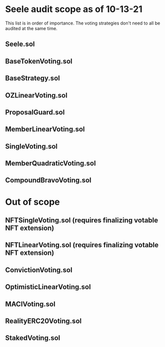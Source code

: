 # Seele audit scope as of 10-13-21

This list is in order of importance. The voting strategies don't need to all be audited at the same time.

## Seele.sol

## BaseTokenVoting.sol

## BaseStrategy.sol

## OZLinearVoting.sol

## ProposalGuard.sol

## MemberLinearVoting.sol

## SingleVoting.sol

## MemberQuadraticVoting.sol

## CompoundBravoVoting.sol

# Out of scope

## NFTSingleVoting.sol (requires finalizing votable NFT extension)

## NFTLinearVoting.sol (requires finalizing votable NFT extension)

## ConvictionVoting.sol

## OptimisticLinearVoting.sol

## MACIVoting.sol

## RealityERC20Voting.sol

## StakedVoting.sol
